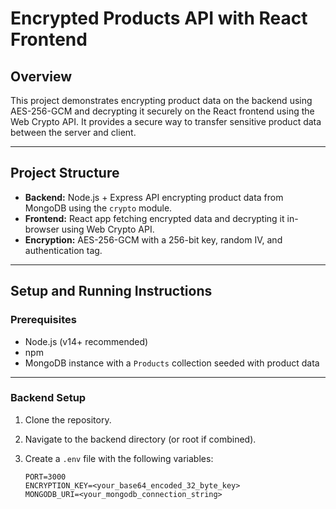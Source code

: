 # Encrypted Products API with React Frontend

## Overview

This project demonstrates encrypting product data on the backend using AES-256-GCM and decrypting it securely on the React frontend using the Web Crypto API. It provides a secure way to transfer sensitive product data between the server and client.

---

## Project Structure

- **Backend:** Node.js + Express API encrypting product data from MongoDB using the `crypto` module.
- **Frontend:** React app fetching encrypted data and decrypting it in-browser using Web Crypto API.
- **Encryption:** AES-256-GCM with a 256-bit key, random IV, and authentication tag.

---

## Setup and Running Instructions

### Prerequisites

- Node.js (v14+ recommended)
- npm
- MongoDB instance with a `Products` collection seeded with product data

---

### Backend Setup

1. Clone the repository.
2. Navigate to the backend directory (or root if combined).
3. Create a `.env` file with the following variables:

   ```env
   PORT=3000
   ENCRYPTION_KEY=<your_base64_encoded_32_byte_key>
   MONGODB_URI=<your_mongodb_connection_string>
